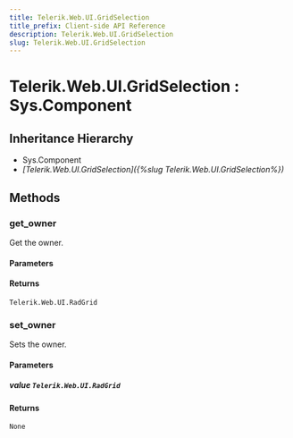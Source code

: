 ```yaml
---
title: Telerik.Web.UI.GridSelection
title_prefix: Client-side API Reference
description: Telerik.Web.UI.GridSelection
slug: Telerik.Web.UI.GridSelection
---
```


# Telerik.Web.UI.GridSelection : Sys.Component 

## Inheritance Hierarchy

* Sys.Component
* *[Telerik.Web.UI.GridSelection]({%slug Telerik.Web.UI.GridSelection%})*


## Methods

###  get_owner

Get the owner.

#### Parameters

#### Returns

`Telerik.Web.UI.RadGrid` 

### set_owner

Sets the owner.

#### Parameters

##### value `Telerik.Web.UI.RadGrid`

#### Returns

`None` 



